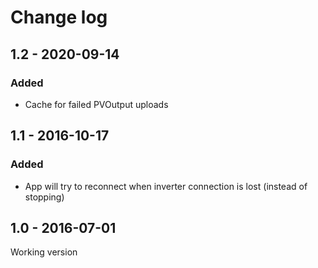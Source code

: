 # Change log

## 1.2 - 2020-09-14
### Added
* Cache for failed PVOutput uploads

## 1.1 - 2016-10-17
### Added
* App will try to reconnect when inverter connection is lost (instead of stopping)

## 1.0 - 2016-07-01
Working version
